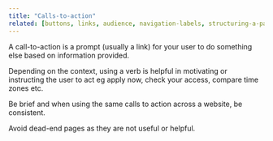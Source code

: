 ```yaml
---
title: "Calls-to-action"
related: [buttons, links, audience, navigation-labels, structuring-a-page]
---
```


A call-to-action is a prompt (usually a link) for your user to do something else based on information provided.

Depending on the context, using a verb is helpful in motivating or instructing the user to act eg apply now, check your access, compare time zones etc.

Be brief and when using the same calls to action across a website, be consistent.

Avoid dead-end pages as they are not useful or helpful.
